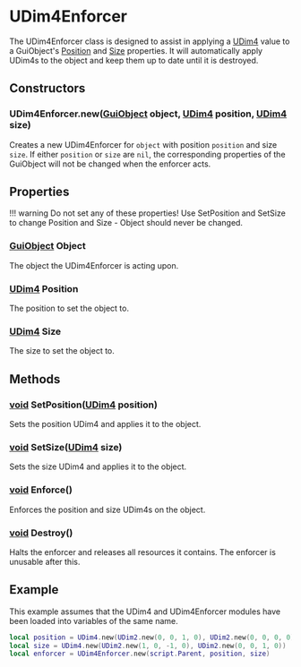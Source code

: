 # UDim4Enforcer
The UDim4Enforcer class is designed to assist in applying a [UDim4](udim4.md) value to a GuiObject's [Position](http://wiki.roblox.com/index.php?title=API:Class/GuiObject/Position) and [Size](http://wiki.roblox.com/index.php?title=API:Class/GuiObject/Size) properties. It will automatically apply UDim4s to the object and keep them up to date until it is destroyed.

## Constructors
### UDim4Enforcer.new([GuiObject](http://wiki.roblox.com/index.php?title=API:Class/GuiObject) object, [UDim4](udim4.md) position, [UDim4](udim4.md) size)
Creates a new UDim4Enforcer for `object` with position `position` and size `size`. If either `position` or `size` are `nil`, the corresponding properties of the GuiObject will not be changed when the enforcer acts.

## Properties

!!! warning
    Do not set any of these properties! Use SetPosition and SetSize to change Position and Size - Object should never be changed.

### [GuiObject](http://wiki.roblox.com/index.php?title=API:Class/GuiObject) Object
The object the UDim4Enforcer is acting upon.

### [UDim4](udim4.md) Position
The position to set the object to.

### [UDim4](udim4.md) Size
The size to set the object to.

## Methods
### [void](http://wiki.roblox.com/index.php?title=API:Nil) SetPosition([UDim4](udim4.md) position)
Sets the position UDim4 and applies it to the object.

### [void](http://wiki.roblox.com/index.php?title=API:Nil) SetSize([UDim4](udim4.md) size)
Sets the size UDim4 and applies it to the object.

### [void](http://wiki.roblox.com/index.php?title=API:Nil) Enforce()
Enforces the position and size UDim4s on the object.

### [void](http://wiki.roblox.com/index.php?title=API:Nil) Destroy()
Halts the enforcer and releases all resources it contains. The enforcer is unusable after this.

## Example
This example assumes that the UDim4 and UDim4Enforcer modules have been loaded into variables of the same name.

```lua
local position = UDim4.new(UDim2.new(0, 0, 1, 0), UDim2.new(0, 0, 0, 0))
local size = UDim4.new(UDim2.new(1, 0, -1, 0), UDim2.new(0, 0, 1, 0))
local enforcer = UDim4Enforcer.new(script.Parent, position, size)
```